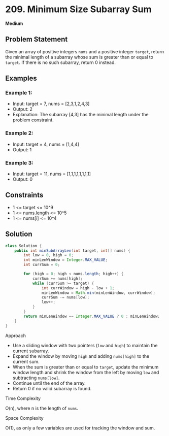 # 209. Minimum Size Subarray Sum
**Medium**

## Problem Statement
Given an array of positive integers `nums` and a positive integer `target`, return the minimal length of a subarray whose sum is greater than or equal to `target`. If there is no such subarray, return 0 instead.

## Examples
### Example 1:
- Input: target = 7, nums = [2,3,1,2,4,3]
- Output: 2
- Explanation: The subarray [4,3] has the minimal length under the problem constraint.

### Example 2:
- Input: target = 4, nums = [1,4,4]
- Output: 1

### Example 3:
- Input: target = 11, nums = [1,1,1,1,1,1,1,1]
- Output: 0

## Constraints
- 1 <= target <= 10^9
- 1 <= nums.length <= 10^5
- 1 <= nums[i] <= 10^4

## Solution
```java
class Solution {
	public int minSubArrayLen(int target, int[] nums) {
		int low = 0, high = 0;
		int minLenWindow = Integer.MAX_VALUE;
		int currSum = 0;

		for (high = 0; high < nums.length; high++) {
			currSum += nums[high];
			while (currSum >= target) {
				int currWindow = high - low + 1;
				minLenWindow = Math.min(minLenWindow, currWindow);
				currSum -= nums[low];
				low++;
			}
		}
		return minLenWindow == Integer.MAX_VALUE ? 0 : minLenWindow;
	}
}
```

Approach

- Use a sliding window with two pointers (`low` and `high`) to maintain the current subarray.
- Expand the window by moving `high` and adding `nums[high]` to the current sum.
- When the sum is greater than or equal to `target`, update the minimum window length and shrink the window from the left by moving `low` and subtracting `nums[low]`.
- Continue until the end of the array.
- Return 0 if no valid subarray is found.

Time Complexity

O(n), where n is the length of `nums`.

Space Complexity

O(1), as only a few variables are used for tracking the window and sum.
